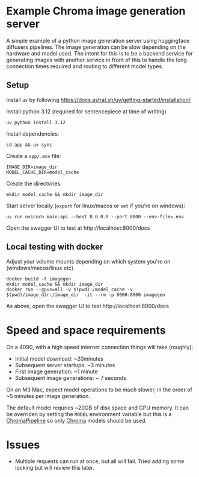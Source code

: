 # Example Chroma image generation server
A simple example of a python image generation server using huggingface diffusers pipelines. The image generation can be slow depending on the hardware and model used. The intent for this is to be a backend service for generating images with another service in front of this to handle the long connection times required and routing to different model types.

## Setup
Install `uv` by following https://docs.astral.sh/uv/getting-started/installation/

Install python 3.12 (required for sentencepiece at time of writing)
```
uv python install 3.12
```

Install dependencies:
```
cd app && uv sync
```

Create a `app/.env` file:
```
IMAGE_DIR=image_dir
MODEL_CACHE_DIR=model_cache
```

Create the directories:
```
mkdir model_cache && mkdir image_dir
```

Start server locally (`export` for linux/macos or `set` if you're on windows):
```
uv run uvicorn main:api --host 0.0.0.0 --port 8000 --env-file=.env
```

Open the swagger UI to test at http://localhost:8000/docs

## Local testing with docker
Adjust your volume mounts depending on which system you're on (windows/macos/linux etc)
```
docker build -t imagegen .
mkdir model_cache && mkdir image_dir
docker run --gpus=all -v $(pwd):/model_cache -v $(pwd)/image_dir:/image_dir  -it --rm -p 8000:8000 imagegen
```

As above, open the swagger UI to test http://localhost:8000/docs

# Speed and space requirements
On a 4090, with a high speed internet connection things will take (roughly):
- Initial model download: ~20minutes
- Subsequent server startups: ~3 minutes
- First image generation: ~1 minute
- Subsequent image generations: ~ 7 seconds

On an M3 Mac, expect model operations to be _much_ slower, in the order of ~5 minutes per image generation.

The default model requries ~20GB of disk space and GPU memory. It can be overriden by setting the `MODEL` environment variable but this is a [ChromaPipeline](https://huggingface.co/docs/diffusers/main/en/api/pipelines/chroma) so only [Chroma](https://huggingface.co/lodestones/Chroma) models should be used.

# Issues
- Multiple requests can run at once, but all will fail. Tried adding some locking but will review this later.